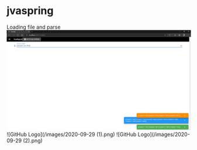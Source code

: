 # jvaspring
Loading file and parse
![GitHub Logo](/images/2020-09-29.png)
![GitHub Logo](/images/2020-09-29 (1).png)
![GitHub Logo](/images/2020-09-29 (2).png)

